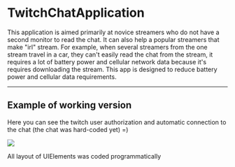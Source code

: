 # TwitchChatApplication

This application is aimed primarily at novice streamers who do not have a second monitor to read the chat.
It can also help a popular streamers that make "irl" stream. For example, when several streamers from the one stream travel in a car, they can't easily read the chat from the stream, it requires a lot of battery power and cellular network data because it's requires downloading the stream.
This app is designed to reduce battery power and cellular data requirements.

----
## Example of working version

Here you can see the twitch user authorization and automatic connection to the chat (the chat was hard-coded yet) =)

![](images/intro.gif)

All layout of UIElements was coded programmatically
